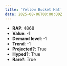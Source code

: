 ```yaml
---
title: 'Yellow Bucket Hat'
date: 2025-08-06T00:00:00Z
---
```

- **RAP**: 4868
- **Value**: -1
- **Demand level**: -1
- **Trend**: -1
- **Projected?**: True
- **Hyped?**: True
- **Rare?**: True
